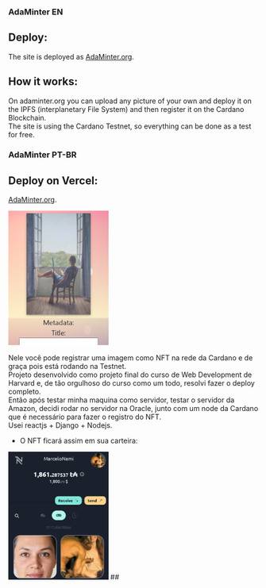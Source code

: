### AdaMinter EN
## Deploy:
The site is deployed as [AdaMinter.org](https://adaminter.org/).

## How it works:
On adaminter.org you can upload any picture of your own and deploy it on the IPFS (interplanetary File System) and then register it on the Cardano Blockchain.  
The site is using the Cardano Testnet, so everything can be done as a test for free. 

### AdaMinter PT-BR
## Deploy on Vercel:
[AdaMinter.org](https://adaminter.org/).

<img src="/adminterUpload.png" width="40%">

Nele você pode registrar uma imagem como NFT na rede da Cardano e de graça pois está rodando na Testnet.  
Projeto desenvolvido como projeto final do curso de Web Development de Harvard e, de tão orgulhoso do curso como um todo, resolvi fazer o deploy completo.  
Então após testar minha maquina como servidor, testar o servidor da Amazon, decidi rodar no servidor na Oracle, junto com um node da Cardano que é necessário para fazer o registro do NFT.  
Usei reactjs + Django + Nodejs.  

- O NFT ficará assim em sua carteira:
<img src="/myNamiWallet.png" width="40%">
##
